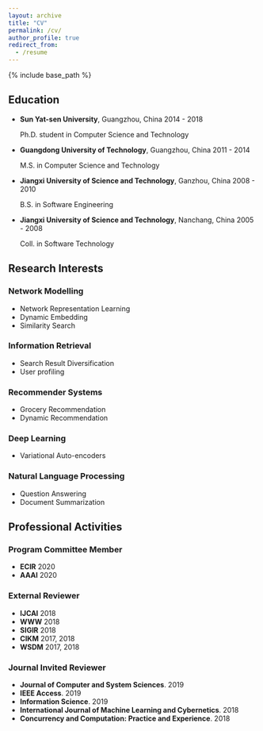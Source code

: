 ```yaml
---
layout: archive
title: "CV"
permalink: /cv/
author_profile: true
redirect_from:
  - /resume
---
```


{% include base_path %}

## Education

- **Sun Yat-sen University**, Guangzhou, China	2014 - 2018

  Ph.D. student in Computer Science and Technology

- **Guangdong University of Technology**, Guangzhou, China	2011 - 2014

  M.S. in Computer Science and Technology

- **Jiangxi University of Science and Technology**, Ganzhou, China	2008 - 2010

  B.S. in Software Engineering

- **Jiangxi University of Science and Technology**, Nanchang, China	2005 - 2008

  Coll. in Software Technology

## Research Interests

### Network Modelling

- Network Representation Learning
- Dynamic Embedding
- Similarity Search

### Information Retrieval

- Search Result Diversification
- User profiling

### Recommender Systems

- Grocery Recommendation
- Dynamic Recommendation

### Deep Learning

- Variational Auto-encoders

### Natural Language Processing

- Question Answering
- Document Summarization

## Professional Activities

### Program Committee Member
- **ECIR** 2020
- **AAAI** 2020
### External Reviewer
- **IJCAI** 2018
- **WWW** 2018
- **SIGIR** 2018
- **CIKM** 2017, 2018
- **WSDM** 2017, 2018
### Journal Invited Reviewer
- **Journal of Computer and System Sciences**. 2019
- **IEEE Access**. 2019
- **Information Science**. 2019
- **International Journal of Machine Learning and Cybernetics**. 2018
- **Concurrency and Computation: Practice and Experience**. 2018
